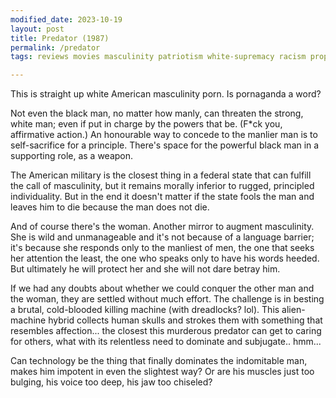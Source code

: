 ```yaml
---
modified_date: 2023-10-19
layout: post
title: Predator (1987)
permalink: /predator
tags: reviews movies masculinity patriotism white-supremacy racism propaganda

---
```


This is straight up white American masculinity porn.
Is pornaganda a word?
<!--more-->

Not even the black man, no matter how manly, can threaten the strong, white man; even if put in charge by the powers that be.
(F*ck you, affirmative action.)
An honourable way to concede to the manlier man is to self-sacrifice for a principle.
There's space for the powerful black man in a supporting role, as a weapon.

The American military is the closest thing in a federal state that can fulfill the call of masculinity, but it remains morally inferior to rugged, principled individuality.
But in the end it doesn't matter if the state fools the man and leaves him to die because the man does not die.

And of course there's the woman.
Another mirror to augment masculinity.
She is wild and unmanageable and it's not because of a language barrier; it's because she responds only to the manliest of men, the one that seeks her attention the least, the one who speaks only to have his words heeded.
But ultimately he will protect her and she will not dare betray him.

If we had any doubts about whether we could conquer the other man and the woman, they are settled without much effort.
The challenge is in besting a brutal, cold-blooded killing machine (with dreadlocks? lol).
This alien-machine hybrid collects human skulls and strokes them with something that resembles affection...
the closest this murderous predator can get to caring for others, what with its relentless need to dominate and subjugate..
hmm...

Can technology be the thing that finally dominates the indomitable man, makes him impotent in even the slightest way?
Or are his muscles just too bulging, his voice too deep, his jaw too chiseled?